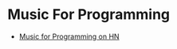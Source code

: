 
# Music For Programming

* [Music for Programming on HN](https://news.ycombinator.com/item?id=27737887)
